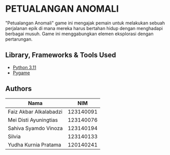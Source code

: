 
# PETUALANGAN ANOMALI

"Petualangan Anomali" game ini mengajak pemain untuk melakukan sebuah perjalanan epik di mana mereka harus bertahan hidup dengan menghadapi berbagai musuh. Game ini menggabungkan elemen eksplorasi dengan pertarungan.

## Library, Frameworks & Tools Used

- [Python 3.11](https://www.python.org/)
- [Pygame](https://www.pygame.org/)

## Authors

| Nama                    | NIM         |
|-------------------------|-------------|
| Faiz Akbar Alkalabadzi  | 123140091   |
| Mei Disti Ayuningtias   | 123140076   |
| Sahiva Syamdo Vinoza    | 123140194   |
| Silvia                  | 123140133   |
| Yudha Kurnia Pratama    | 120140241   |

